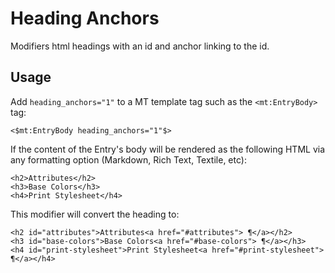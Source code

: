 # Heading Anchors

Modifiers html headings with an id and anchor linking to the id.

## Usage

Add `heading_anchors="1"` to a MT template tag such as the `<mt:EntryBody>` tag:

    <$mt:EntryBody heading_anchors="1"$>

If the content of the Entry's body will be rendered as the following HTML via any formatting option (Markdown, Rich Text, Textile, etc):

    <h2>Attributes</h2>
    <h3>Base Colors</h3>
    <h4>Print Stylesheet</h4>

This modifier will convert the heading to:

    <h2 id="attributes">Attributes<a href="#attributes"> ¶</a></h2>
    <h3 id="base-colors">Base Colors<a href="#base-colors"> ¶</a></h3>
    <h4 id="print-stylesheet">Print Stylesheet<a href="#print-stylesheet"> ¶</a></h4>
